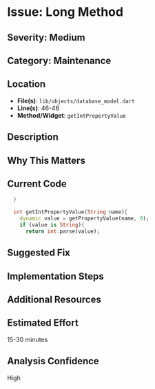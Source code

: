 # Issue: Long Method

## Severity: Medium

## Category: Maintenance

## Location
- **File(s)**: `lib/objects/database_model.dart`
- **Line(s)**: 46-46
- **Method/Widget**: `getIntPropertyValue`

## Description


## Why This Matters


## Current Code
```dart
  }

  int getIntPropertyValue(String name){
    dynamic value = getPropertyValue(name, 0);
    if (value is String){
      return int.parse(value);
```

## Suggested Fix


## Implementation Steps


## Additional Resources


## Estimated Effort
15-30 minutes

## Analysis Confidence
High
